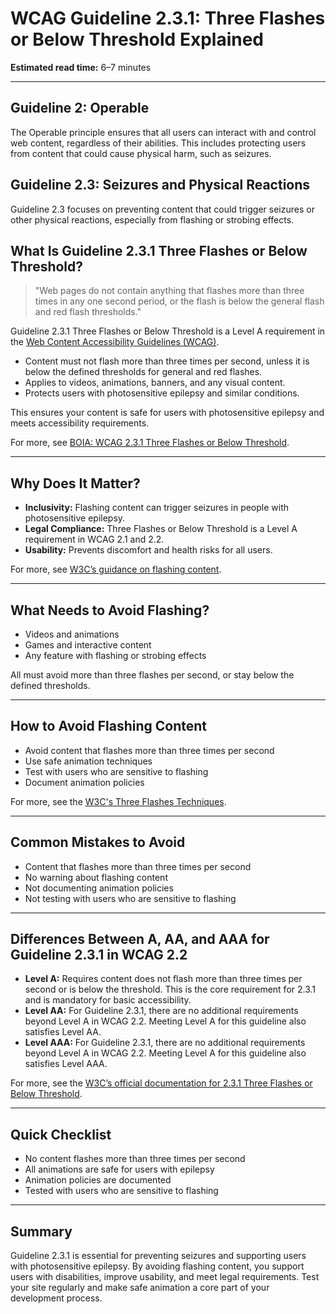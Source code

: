 <!--
title: 2.3.1 - Three Flashes or Below Threshold
series: Making the Web Accessible for All
description: A practical guide to WCAG Guideline 2.3.1 (Three Flashes or Below Threshold)—what it means, why it matters, and how to avoid content that flashes more than three times in any one second period.
keywords: wcag 2.3.1, three flashes, seizure, accessibility, web standards, digital inclusion
image: WCAG-Series-2.3.1.png
imageAlt: Blue text on yellow background saying, "Web Content Accessibiilty Guiedlines (WCAG) 2.3.1 Explained, Three Flashes or Below Threshold"
status: published
date: 2025-07-03
excerpt: This guideline ensures content doesn't flash in ways that could trigger seizures or physical discomfort.
next: /wcag/WCAG-Guideline-2-3-2-Three-Flashes-Explained, Guideline 2.3.2 - Three Flashes
previous: /wcag/WCAG-Guideline-2-2-6-Timeouts-Explained, Guideline 2.2.6 - Timeouts
-->

# **WCAG Guideline 2.3.1: Three Flashes or Below Threshold Explained**

**Estimated read time:** 6–7 minutes

---

## **Guideline 2: Operable**

The Operable principle ensures that all users can interact with and control web content, regardless of their abilities. This includes protecting users from content that could cause physical harm, such as seizures.

## **Guideline 2.3: Seizures and Physical Reactions**

Guideline 2.3 focuses on preventing content that could trigger seizures or other physical reactions, especially from flashing or strobing effects.

## **What Is Guideline 2.3.1 Three Flashes or Below Threshold?**

<!-- [Illustration: Warning icon and a screen with a flashing animation crossed out] -->

> "Web pages do not contain anything that flashes more than three times in any one second period, or the flash is below the general flash and red flash thresholds."

Guideline 2.3.1 Three Flashes or Below Threshold is a Level A requirement in the [Web Content Accessibility Guidelines (WCAG)](https://www.w3.org/WAI/WCAG22/quickref/#three-flashes-or-below-threshold).

- Content must not flash more than three times per second, unless it is below the defined thresholds for general and red flashes.
- Applies to videos, animations, banners, and any visual content.
- Protects users with photosensitive epilepsy and similar conditions.

This ensures your content is safe for users with photosensitive epilepsy and meets accessibility requirements.

For more, see [BOIA: WCAG 2.3.1 Three Flashes or Below Threshold](https://www.boia.org/wcag2/cp/2.3.1).

---

## **Why Does It Matter?**

<!-- [Infographic: User with epilepsy, warning icon, and safe animation] -->

- **Inclusivity:** Flashing content can trigger seizures in people with photosensitive epilepsy.
- **Legal Compliance:** Three Flashes or Below Threshold is a Level A requirement in WCAG 2.1 and 2.2.
- **Usability:** Prevents discomfort and health risks for all users.

For more, see [W3C’s guidance on flashing content](https://www.w3.org/WAI/WCAG22/Understanding/three-flashes-or-below-threshold.html).

---

## **What Needs to Avoid Flashing?**

<!-- [Grid: Videos, animations, games, all with no flash icons] -->

- Videos and animations
- Games and interactive content
- Any feature with flashing or strobing effects

All must avoid more than three flashes per second, or stay below the defined thresholds.

---

## **How to Avoid Flashing Content**

<!-- [Side-by-side code snippets: Safe animation, unsafe animation]
[Example: Settings panel for animation control] -->

- Avoid content that flashes more than three times per second
- Use safe animation techniques
- Test with users who are sensitive to flashing
- Document animation policies

For more, see the [W3C's Three Flashes Techniques](https://www.w3.org/WAI/WCAG22/Techniques/general/G19).

---

## **Common Mistakes to Avoid**

<!-- [Do/Don't graphic: Left side with safe animation, right side with unsafe animation] -->

- Content that flashes more than three times per second
- No warning about flashing content
- Not documenting animation policies
- Not testing with users who are sensitive to flashing

---

## **Differences Between A, AA, and AAA for Guideline 2.3.1 in WCAG 2.2**

<!-- [Infographic: Three columns labeled A, AA, AAA with example requirements for each] -->

- **Level A:** Requires content does not flash more than three times per second or is below the threshold. This is the core requirement for 2.3.1 and is mandatory for basic accessibility.
- **Level AA:** For Guideline 2.3.1, there are no additional requirements beyond Level A in WCAG 2.2. Meeting Level A for this guideline also satisfies Level AA.
- **Level AAA:** For Guideline 2.3.1, there are no additional requirements beyond Level A in WCAG 2.2. Meeting Level A for this guideline also satisfies Level AAA.

For more, see the [W3C’s official documentation for 2.3.1 Three Flashes or Below Threshold](https://www.w3.org/WAI/WCAG22/Understanding/three-flashes-or-below-threshold.html).

---

## **Quick Checklist**

<!-- [Checklist graphic: Icons for each item (no flash, warning, safe animation, etc.)] -->

- No content flashes more than three times per second
- All animations are safe for users with epilepsy
- Animation policies are documented
- Tested with users who are sensitive to flashing

---

## **Summary**

<!-- [Illustration: User enjoying safe animation on a web app] -->

Guideline 2.3.1 is essential for preventing seizures and supporting users with photosensitive epilepsy. By avoiding flashing content, you support users with disabilities, improve usability, and meet legal requirements. Test your site regularly and make safe animation a core part of your development process.

